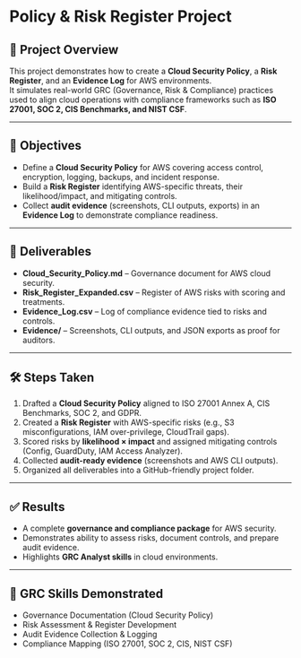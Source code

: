 # Policy & Risk Register Project

## 📌 Project Overview
This project demonstrates how to create a **Cloud Security Policy**, a **Risk Register**, and an **Evidence Log** for AWS environments.  
It simulates real-world GRC (Governance, Risk & Compliance) practices used to align cloud operations with compliance frameworks such as **ISO 27001, SOC 2, CIS Benchmarks, and NIST CSF**.  

---

## 🎯 Objectives
- Define a **Cloud Security Policy** for AWS covering access control, encryption, logging, backups, and incident response.  
- Build a **Risk Register** identifying AWS-specific threats, their likelihood/impact, and mitigating controls.  
- Collect **audit evidence** (screenshots, CLI outputs, exports) in an **Evidence Log** to demonstrate compliance readiness.  

---

## 📂 Deliverables
- **Cloud_Security_Policy.md** – Governance document for AWS cloud security.  
- **Risk_Register_Expanded.csv** – Register of AWS risks with scoring and treatments.  
- **Evidence_Log.csv** – Log of compliance evidence tied to risks and controls.  
- **Evidence/** – Screenshots, CLI outputs, and JSON exports as proof for auditors.  

---

## 🛠️ Steps Taken
1. Drafted a **Cloud Security Policy** aligned to ISO 27001 Annex A, CIS Benchmarks, SOC 2, and GDPR.  
2. Created a **Risk Register** with AWS-specific risks (e.g., S3 misconfigurations, IAM over-privilege, CloudTrail gaps).  
3. Scored risks by **likelihood × impact** and assigned mitigating controls (Config, GuardDuty, IAM Access Analyzer).  
4. Collected **audit-ready evidence** (screenshots and AWS CLI outputs).  
5. Organized all deliverables into a GitHub-friendly project folder.  

---

## ✅ Results
- A complete **governance and compliance package** for AWS security.  
- Demonstrates ability to assess risks, document controls, and prepare audit evidence.  
- Highlights **GRC Analyst skills** in cloud environments.  

---

## 🧩 GRC Skills Demonstrated
- Governance Documentation (Cloud Security Policy)  
- Risk Assessment & Register Development  
- Audit Evidence Collection & Logging  
- Compliance Mapping (ISO 27001, SOC 2, CIS, NIST CSF)  
